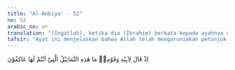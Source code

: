 ```yaml
---
title: "Al-Anbiya' - 52"
no: 52
arabic_no: ٥٢
translation: "(Ingatlah), ketika dia (Ibrahim) berkata kepada ayahnya dan kaumnya, “Patung-patung apakah ini yang kamu tekun menyembahnya?”"
tafsir: "Ayat ini menjelaskan bahwa Allah telah mengaruniakan petunjuk kepada Ibrahim, sehingga ia bertanya kepada ayahnya Azar yang sedang berkumpul bersama kaumnya, tentang patung-patung yang mereka buat dan mereka sembah dengan tekun.\n\nPertanyaan itu mengandung arti bahwa Azar dan kaumnya seharusnya menggunakan akal pikiran mereka untuk merenungkan bahwa benda-benda tersebut tidak patut disembah, karena tidak mempunyai sifat-sifat sebagai Tuhan yang layak untuk disembah. Mereka menyembah barang-barang yang dicipta, bukan pencipta, serta tidak dapat mendatangkan manfaat untuk dirinya, apalagi untuk orang lain. Mereka tidak mau menyembah Allah padahal Allah adalah Pencipta, Pemelihara, Pendidik, Pelindung, dan Penguasa seluruh mahluk. Andaikata mereka mau memikirkannya, niscaya mereka tidak akan berbuat demikian. Jadi mereka itu sebenarnya adalah orang-orang yang tidak mau menggunakan akal pikiran yang telah dikaruniakan Allah kepada mereka."
---
```


اِذْ قَالَ لِاَبِيْهِ وَقَوْمِهٖ مَا هٰذِهِ التَّمَاثِيْلُ الَّتِيْٓ اَنْتُمْ لَهَا عَاكِفُوْنَ 
